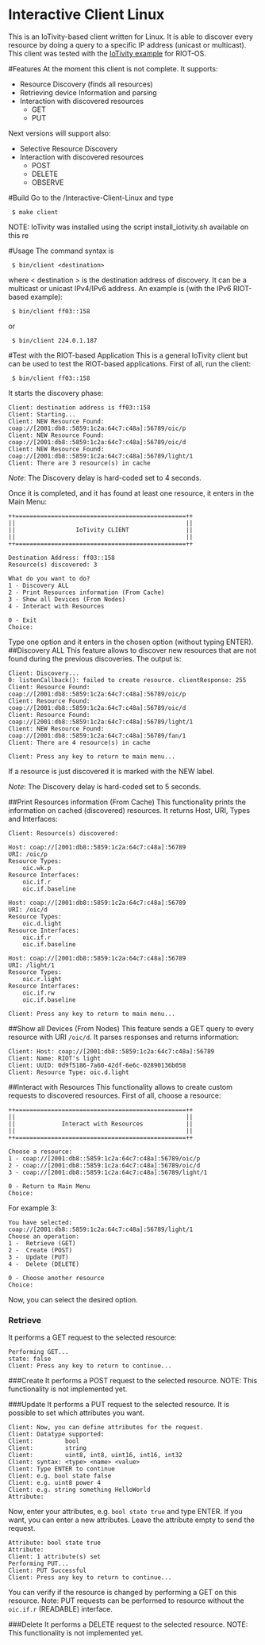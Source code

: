 <!--
# Copyright (C) 2017 Create-Net / FBK.
# All rights reserved. This program and the accompanying materials
# are made available under the terms of the Eclipse Public License v1.0
# which accompanies this distribution, and is available at
# http://www.eclipse.org/legal/epl-v10.html
# 
# Contributors:
#     Create-Net / FBK - initial API and implementation
-->

Interactive Client Linux
====================
This is an IoTivity-based client written for Linux. It is able to discover every resource by doing a query to a specific IP address (unicast or multicast). This client was tested with the [IoTivity example] for RIOT-OS.

#Features
At the moment this client is not complete. It supports:
 - Resource Discovery (finds all resources)
 - Retrieving device Information and parsing
 - Interaction with discovered resources
	 - GET
	 - PUT

Next versions will support also:
 - Selective Resource Discovery
 - Interaction with discovered resources
	 - POST
	 - DELETE
	 - OBSERVE

#Build
Go to the /Interactive-Client-Linux and type
```
 $ make client
```
NOTE: IoTivity was installed using the script install_iotivity.sh available on this re

#Usage
The command syntax is
```
 $ bin/client <destination>
```
where < destination > is the destination address of discovery. It can be a multicast or unicast IPv4/IPv6 address.
An example is (with the IPv6 RIOT-based example):
```
 $ bin/client ff03::158
```
or
```
 $ bin/client 224.0.1.187
```

#Test with the RIOT-based Application
This is a general IoTivity client but can be used to test the RIOT-based applications.
First of all, run the client:
```
 $ bin/client ff03::158
```
It starts the discovery phase:
```
Client: destination address is ff03::158
Client: Starting...
Client: NEW Resource Found: coap://[2001:db8::5859:1c2a:64c7:c48a]:56789/oic/p
Client: NEW Resource Found: coap://[2001:db8::5859:1c2a:64c7:c48a]:56789/oic/d
Client: NEW Resource Found: coap://[2001:db8::5859:1c2a:64c7:c48a]:56789/light/1
Client: There are 3 resource(s) in cache
```
*Note*: The Discovery delay is hard-coded set to 4 seconds.

Once it is completed, and it has found at least one resource, it enters in the Main Menu:
```
++================================================++
||                                                ||
||                 IoTivity CLIENT                ||
||                                                ||
++================================================++

Destination Address: ff03::158
Resource(s) discovered: 3

What do you want to do?
1 - Discovery ALL
2 - Print Resources information (From Cache)
3 - Show all Devices (From Nodes)
4 - Interact with Resources

0 - Exit
Choice:
```
Type one option and it enters in the chosen option (without typing ENTER).
##Discovery ALL
This feature allows to discover new resources that are not found during the previous discoveries. The output is:
```
Client: Discovery...
0: listenCallback(): failed to create resource. clientResponse: 255
Client: Resource Found: coap://[2001:db8::5859:1c2a:64c7:c48a]:56789/oic/p
Client: Resource Found: coap://[2001:db8::5859:1c2a:64c7:c48a]:56789/oic/d
Client: Resource Found: coap://[2001:db8::5859:1c2a:64c7:c48a]:56789/light/1
Client: NEW Resource Found: coap://[2001:db8::5859:1c2a:64c7:c48a]:56789/fan/1
Client: There are 4 resource(s) in cache

Client: Press any key to return to main menu...
```
If a resource is just discovered it is marked with the NEW label.

*Note*: The Discovery delay is hard-coded set to 5 seconds.

##Print Resources information (From Cache)
This functionality prints the information on cached (discovered) resources. It returns Host, URI, Types and Interfaces:
```
Client: Resource(s) discovered:

Host: coap://[2001:db8::5859:1c2a:64c7:c48a]:56789
URI: /oic/p
Resource Types:
	oic.wk.p
Resource Interfaces: 
	oic.if.r
	oic.if.baseline

Host: coap://[2001:db8::5859:1c2a:64c7:c48a]:56789
URI: /oic/d
Resource Types:
	oic.d.light
Resource Interfaces: 
	oic.if.r
	oic.if.baseline

Host: coap://[2001:db8::5859:1c2a:64c7:c48a]:56789
URI: /light/1
Resource Types:
	oic.r.light
Resource Interfaces: 
	oic.if.rw
	oic.if.baseline

Client: Press any key to return to main menu...
```

##Show all Devices (From Nodes)
This feature sends a GET query to every resource with URI `/oic/d`. It parses responses and returns information:
```
Client: Host: coap://[2001:db8::5859:1c2a:64c7:c48a]:56789
Client: Name: RIOT's light
Client: UUID: 0d9f5186-7a60-42df-6e6c-02890136b058
Client: Resource Type: oic.d.light
```

##Interact with Resources
This functionality allows to create custom requests to discovered resources. First of all, choose a resource:
```
++================================================++
||                                                ||
||             Interact with Resources            ||
||                                                ||
++================================================++

Choose a resource:
1 - coap://[2001:db8::5859:1c2a:64c7:c48a]:56789/oic/p
2 - coap://[2001:db8::5859:1c2a:64c7:c48a]:56789/oic/d
3 - coap://[2001:db8::5859:1c2a:64c7:c48a]:56789/light/1

0 - Return to Main Menu
Choice: 
```
For example 3:
```
You have selected: coap://[2001:db8::5859:1c2a:64c7:c48a]:56789/light/1
Choose an operation:
1 -  Retrieve (GET)
2 -  Create (POST)
3 -  Update (PUT)
4 -  Delete (DELETE)

0 - Choose another resource
Choice: 
```
Now, you can select the desired option.
### Retrieve
It performs a GET request to the selected resource:
```
Performing GET...
state: false
Client: Press any key to return to continue...
```

###Create
It performs a POST request to the selected resource. NOTE: This functionality is not implemented yet.

###Update
It performs a PUT request to the selected resource. It is possible to set which attributes you want.
```
Client: Now, you can define attributes for the request.
Client: Datatype supported:
Client: 		bool
Client: 		string
Client: 		uint8, int8, uint16, int16, int32
Client: syntax: <type> <name> <value>
Client: Type ENTER to continue
Client: e.g. bool state false
Client: e.g. uint8 power 4
Client: e.g. string something HelloWorld
Attribute:
```
Now, enter your attributes, e.g. `bool state true` and type ENTER. If you want, you can enter a new attributes. Leave the attribute empty to send the request.
```
Attribute: bool state true
Attribute: 
Client: 1 attribute(s) set
Performing PUT...
Client: PUT Successful
Client: Press any key to return to continue...
```
You can verify if the resource is changed by performing a GET on this resource.
Note: PUT requests can be performed to resource without the `oic.if.r` (READABLE) interface.

###Delete
It performs a DELETE request to the selected resource. NOTE: This functionality is not implemented yet.


[IoTivity example]: https://github.com/Agile-IoT/agile-iotivity/tree/master/RIOT/examples/iotivity_examples#l2n_comm

